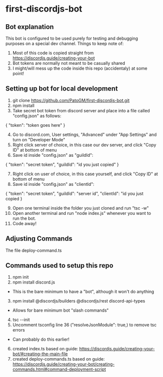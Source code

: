 # first-discordjs-bot

## Bot explanation

This bot is configured to be used purely for testing and debugging purposes on a special dev channel. Things to keep note of:

1. Most of this code is copied straight from https://discordjs.guide/creating-your-bot
2. Bot tokens are normally not meant to be casually shared
3. I might/will mess up the code inside this repo (accidentaly) at some point!

## Setting up bot for local development

1. git clone https://github.com/PatoGM/first-discordjs-bot.git
2. npm install
3. Take secret bot token from discord server and place into a file called "config.json" as follows:

{
	"token": "token goes here"
}

4. Go to discord.com, User settings, "Advanced" under "App Settings" and turn on "Developer Mode"
5. Right click server of choice, in this case our dev server, and click "Copy ID" at bottom of menu
6. Save id inside "config.json" as "guildId":

{
	"token": "secret token",
    "guildId": "id you just copied"
}

7. Right click on user of choice, in this case yourself, and click "Copy ID" at bottom of menu
8. Save id inside "config.json" as "clientId":

{
	"token": "secret token",
    "guildId": "server id",
    "clientId": "id you just copied
}

9. Open one terminal inside the folder you just cloned and run "tsc -w"
10. Open another terminal and run "node index.js" whenever you want to run the bot.
11. Code away!

## Adjusting Commands

The file deploy-command.ts

## Commands used to setup this repo

1. npm init
2. npm install discord.js
- This is the bare minimum to have a "bot", although it won't do anything
3. npm install @discordjs/builders @discordjs/rest discord-api-types
- Allows for bare minimum bot "slash commands"
4. tsc --init
5. Uncomment tsconfig line 36 ("resolveJsonModule": true,) to remove tsc errors
- Can probably do this earlier!
6. created index.ts based on guide: https://discordjs.guide/creating-your-bot/#creating-the-main-file
7. created deploy-commands.ts based on guide: https://discordjs.guide/creating-your-bot/creating-commands.html#command-deployment-script